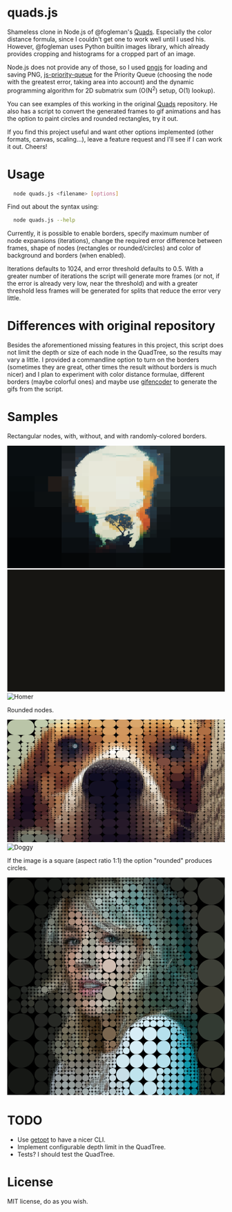 
# quads.js

Shameless clone in Node.js of @fogleman's
[Quads](https://github.com/fogleman/Quads). Especially the color
distance formula, since I couldn't get one to work well until I used
his. However, @fogleman uses Python builtin images library, which
already provides cropping and histograms for a cropped part of an
image.

Node.js does not provide any of those, so I used
[pngjs](https://github.com/niegowski/node-pngjs) for loading and
saving PNG,
[js-priority-queue](https://github.com/adamhooper/js-priority-queue)
for the Priority Queue (choosing the node with the greatest error,
taking area into account) and the dynamic programming algorithm for 2D
submatrix sum (O(N<sup>2</sup>) setup, O(1) lookup).

You can see examples of this working in the original
[Quads](https://github.com/fogleman/Quads) repository. He also has a
script to convert the generated frames to gif animations and has the
option to paint circles and rounded rectangles, try it out.

If you find this project useful and want other options implemented (other formats, canvas, scaling...), leave a feature request and I'll see if I can work it out. Cheers!

# Usage

```bash
  node quads.js <filename> [options]
```

Find out about the syntax using:

```bash
  node quads.js --help
```

Currently, it is possible to enable borders, specify maximum number of
node expansions (iterations), change the required error difference
between frames, shape of nodes (rectangles or rounded/circles) and
color of background and borders (when enabled).

Iterations defaults to 1024, and error threshold defaults to 0.5.
With a greater number of iterations the script will generate more
frames (or not, if the error is already very low, near the threshold)
and with a greater threshold less frames will be generated for splits
that reduce the error very little.

# Differences with original repository

Besides the aforementioned missing features in this project, this
script does not limit the depth or size of each node in the QuadTree,
so the results may vary a little. I provided a commandline option to
turn on the borders (sometimes they are great, other times the result
without borders is much nicer) and I plan to experiment with color
distance formulae, different borders (maybe colorful ones) and maybe
use [gifencoder](https://github.com/eugeneware/gifencoder) to generate
the gifs from the script.

# Samples

Rectangular nodes, with, without, and with randomly-colored borders.

![Landscape](img/colorful_rect.png)
![KingKong](img/white_kingkong_rect.gif)
![Homer](img/homer_random_rect.gif)

Rounded nodes.

![Doggy](img/dog_1_rounded.png)
![Doggy](img/dog_2.gif)

If the image is a square (aspect ratio 1:1) the option "rounded"
produces circles.

![Veronica Maggio](img/maggio_circles.png)


# TODO

- Use [getopt](https://www.npmjs.com/package/node-getopt) to have a nicer CLI.
- Implement configurable depth limit in the QuadTree.
- Tests? I should test the QuadTree.

# License

MIT license, do as you wish.
